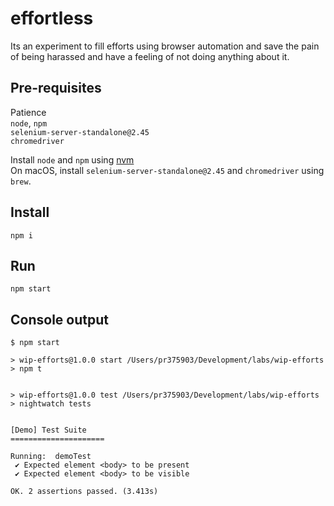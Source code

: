 # effortless

Its an experiment to fill efforts using browser automation and save the pain
of being harassed and have a feeling of not doing anything about it.

## Pre-requisites
Patience  
`node`, `npm`  
`selenium-server-standalone@2.45`  
`chromedriver`

Install `node` and `npm` using [nvm](https://github.com/creationix/nvm#installation)  
On macOS, install `selenium-server-standalone@2.45` and `chromedriver` using
`brew`.

## Install
`npm i`

## Run
`npm start`

## Console output
```
$ npm start

> wip-efforts@1.0.0 start /Users/pr375903/Development/labs/wip-efforts
> npm t


> wip-efforts@1.0.0 test /Users/pr375903/Development/labs/wip-efforts
> nightwatch tests


[Demo] Test Suite
=====================

Running:  demoTest
 ✔ Expected element <body> to be present
 ✔ Expected element <body> to be visible

OK. 2 assertions passed. (3.413s)
```

